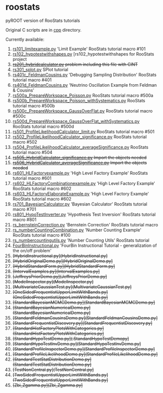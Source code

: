 # roostats
pyROOT version of RooStats tutorials

Original C scripts are in [cpp](cpp) directory.

Currently available:

1. [rs101_limitexample.py](rs101_limitexample.py) 'Limit Example' RooStats tutorial macro #101
2. [rs102_hypotestwithshapes.py](rs102_hypotestwithshapes.py) [rs102_hypotestwithshapes for RooStats project
3. ~~[rs201_hybridcalculator.py](rs201_hybridcalculator.py) problem including this file with CINT~~
4. [rs301_splot.py](rs301_splot.py) SPlot tutorial
5. [rs401c_FeldmanCousins.py](rs401c_FeldmanCousins.py) 'Debugging Sampling Distribution' RooStats tutorial macro #401
6. [rs401d_FeldmanCousins.py](rs401d_FeldmanCousins.py) 'Neutrino Oscillation Example from Feldman & Cousins'
7. [rs500a_PrepareWorkspace_Poisson.py](rs500a_PrepareWorkspace_Poisson.py) RooStats tutorial macro #500a
8. [rs500b_PrepareWorkspace_Poisson_withSystematics.py](rs500b_PrepareWorkspace_Poisson_withSystematics.py) RooStats tutorial macro #500b
9. [rs500c_PrepareWorkspace_GaussOverFlat.py](rs500c_PrepareWorkspace_GaussOverFlat.py) RooStats tutorial macro #500c
10. [rs500d_PrepareWorkspace_GaussOverFlat_withSystematics.py](rs500d_PrepareWorkspace_GaussOverFlat_withSystematics.py) RooStats tutorial macro #500d
11. [rs501_ProfileLikelihoodCalculator_limit.py](rs501_ProfileLikelihoodCalculator_limit.py) RooStats tutorial macro #501
12. [rs502_ProfileLikelihoodCalculator_significance.py](rs502_ProfileLikelihoodCalculator_significance.py) RooStats tutorial macro #502
13. [rs504_ProfileLikelihoodCalculator_averageSignificance.py](rs504_ProfileLikelihoodCalculator_averageSignificance.py) RooStats tutorial macro #504
14. ~~[rs505_HybridCalculator_significance.py](rs505_HybridCalculator_significance.py) Import the objects needed~~
15. ~~[rs506_HybridCalculator_averageSignificance.py](rs506_HybridCalculator_averageSignificance.py) Import the objects needed~~
16. [rs601_HLFactoryexample.py](rs601_HLFactoryexample.py) 'High Level Factory Example' RooStats tutorial macro #601
17. [rs602_HLFactoryCombinationexample.py](rs602_HLFactoryCombinationexample.py) 'High Level Factory Example' RooStats tutorial macro #602
18. [rs603_HLFactoryElaborateExample.py](rs603_HLFactoryElaborateExample.py) 'High Level Factory Example' RooStats tutorial macro #602
19. [rs701_BayesianCalculator.py](rs701_BayesianCalculator.py) 'Bayesian Calculator' RooStats tutorial macro #701
20. [rs801_HypoTestInverter.py](rs801_HypoTestInverter.py) 'Hypothesis Test Inversion' RooStats tutorial macro #801
21. [rs_bernsteinCorrection.py](rs_bernsteinCorrection.py) 'Bernstein Correction' RooStats tutorial macro
22. [rs_numberCountingCombination.py](rs_numberCountingCombination.py) 'Number Counting Example' RooStats tutorial macro #100
23. [rs_numbercountingutils.py](rs_numbercountingutils.py) 'Number Counting Utils' RooStats tutorial
24. [FourBinInstructional.py](FourBinInstructional.py) 'FourBin Instructional Tutorial - generalization of the on/off problem'
25. ~~[HybridInstructional.py](HybridInstructional.py]~~
26. ~~[HybridOriginalDemo.py](HybridOriginalDemo.py]~~
27. ~~[HybridStandardForm.py](HybridStandardForm.py]~~
28. ~~[IntervalExamples.py](IntervalExamples.py]~~
29. ~~[JeffreysPriorDemo.py](JeffreysPriorDemo.py]~~
30. ~~[ModelInspector.py](ModelInspector.py]~~
31. ~~[MultivariateGaussianTest.py](MultivariateGaussianTest.py]~~
32. ~~[OneSidedFrequentistUpperLimitWithBands.py](OneSidedFrequentistUpperLimitWithBands.py]~~
33. ~~[StandardBayesianMCMCDemo.py](StandardBayesianMCMCDemo.py]~~
34. ~~[StandardBayesianNumericalDemo.py](StandardBayesianNumericalDemo.py]~~
35. ~~[StandardFeldmanCousinsDemo.py](StandardFeldmanCousinsDemo.py]~~
36. ~~[StandardFrequentistDiscovery.py](StandardFrequentistDiscovery.py]~~
37. ~~[StandardHistFactoryPlotsWithCategories.py](StandardHistFactoryPlotsWithCategories.py]~~
38. ~~[StandardHypoTestDemo.py](.StandardHypoTestDemopy]~~
39. ~~[StandardHypoTestInvDemo.py](StandardHypoTestInvDemo.py]~~
40. ~~[StandardProfileInspectorDemo.py](StandardProfileInspectorDemo.py]~~
41. ~~[StandardProfileLikelihoodDemo.py](StandardProfileLikelihoodDemo.py]~~
42. ~~[StandardTestStatDistributionDemo.py](StandardTestStatDistributionDemo.py]~~
43. ~~[TestNonCentral.py](TestNonCentral.py]~~
44. ~~[TwoSidedFrequentistUpperLimitWithBands.py](TwoSidedFrequentistUpperLimitWithBands.py]~~
46. ~~[Zbi_Zgamma.py](Zbi_Zgamma.py]~~
